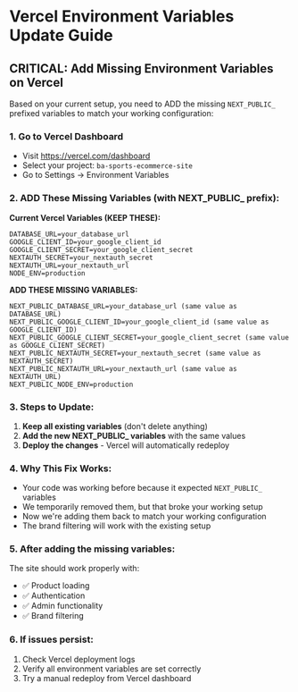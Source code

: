 # Vercel Environment Variables Update Guide

## CRITICAL: Add Missing Environment Variables on Vercel

Based on your current setup, you need to ADD the missing `NEXT_PUBLIC_` prefixed variables to match your working configuration:

### 1. Go to Vercel Dashboard
- Visit https://vercel.com/dashboard
- Select your project: `ba-sports-ecommerce-site`
- Go to Settings → Environment Variables

### 2. ADD These Missing Variables (with NEXT_PUBLIC_ prefix):

**Current Vercel Variables (KEEP THESE):**
```
DATABASE_URL=your_database_url
GOOGLE_CLIENT_ID=your_google_client_id
GOOGLE_CLIENT_SECRET=your_google_client_secret
NEXTAUTH_SECRET=your_nextauth_secret
NEXTAUTH_URL=your_nextauth_url
NODE_ENV=production
```

**ADD THESE MISSING VARIABLES:**
```
NEXT_PUBLIC_DATABASE_URL=your_database_url (same value as DATABASE_URL)
NEXT_PUBLIC_GOOGLE_CLIENT_ID=your_google_client_id (same value as GOOGLE_CLIENT_ID)
NEXT_PUBLIC_GOOGLE_CLIENT_SECRET=your_google_client_secret (same value as GOOGLE_CLIENT_SECRET)
NEXT_PUBLIC_NEXTAUTH_SECRET=your_nextauth_secret (same value as NEXTAUTH_SECRET)
NEXT_PUBLIC_NEXTAUTH_URL=your_nextauth_url (same value as NEXTAUTH_URL)
NEXT_PUBLIC_NODE_ENV=production
```

### 3. Steps to Update:

1. **Keep all existing variables** (don't delete anything)
2. **Add the new NEXT_PUBLIC_ variables** with the same values
3. **Deploy the changes** - Vercel will automatically redeploy

### 4. Why This Fix Works:

- Your code was working before because it expected `NEXT_PUBLIC_` variables
- We temporarily removed them, but that broke your working setup
- Now we're adding them back to match your working configuration
- The brand filtering will work with the existing setup

### 5. After adding the missing variables:

The site should work properly with:
- ✅ Product loading
- ✅ Authentication 
- ✅ Admin functionality
- ✅ Brand filtering

### 6. If issues persist:

1. Check Vercel deployment logs
2. Verify all environment variables are set correctly
3. Try a manual redeploy from Vercel dashboard
